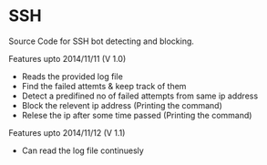 SSH
===

Source Code for SSH bot detecting and blocking.

Features upto 2014/11/11 (V 1.0)

  - Reads the provided log file
  - Find the failed attemts & keep track of them
  - Detect a predifined no of failed attempts from same ip address
  - Block the relevent ip address (Printing the command)
  - Relese the ip after some time passed (Printing the command)
  
Features upto 2014/11/12 (V 1.1)
  
  - Can read the log file continuesly
